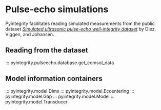 # Pulse-echo simulations

Pyintegrity facilitates reading simulated measurements from the public dataset [*Simulated ultrasonic pulse-echo well-integrity dataset*](https://data.mendeley.com/datasets/3bs65nzpv2/) by Diez, Viggen, and Johansen.


## Reading from the dataset

::: pyintegrity.pulseecho.database.get_comsol_data


## Model information containers

::: pyintegrity.model.Dims
::: pyintegrity.model.Eccentering
::: pyintegrity.model.Gap
::: pyintegrity.model.Model
::: pyintegrity.model.Transducer
